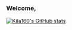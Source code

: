 ### Welcome,

[![Kila160's GitHub stats](https://github-readme-stats.vercel.app/api?username=Kila160&show_icons=true&theme=codeSTACKr)](https://github.com/anuraghazra/github-readme-stats)
